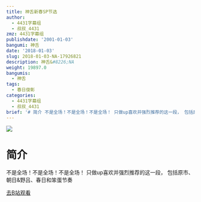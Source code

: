 ```yaml
---
title: 神舌新春SP节选
author:
  - 4431字幕组
  - 叔叔_4431
zmz: 4431字幕组
publishdate: '2001-01-03'
bangumi: 神舌
date: '2018-01-03'
slug: 2018-01-03-NA-17926821
description: 神舌&#8226;NA
weight: 19897.0
bangumis:
  - 神舌
tags:
  - 春日俊彰
categories:
  - 4431字幕组
  - 叔叔_4431
brief: '# 简介 不是全场！不是全场！不是全场！ 只做up喜欢并强烈推荐的这一段， 包括原市、朝日&野吕、春日和笨蛋节奏'
---
```

![](https://i.imgur.com/vnBjS6r.png)
# 简介  
不是全场！不是全场！不是全场！
只做up喜欢并强烈推荐的这一段，
包括原市、朝日&野吕、春日和笨蛋节奏  

[去B站观看](https://www.bilibili.com/video/av17926821/)
 
